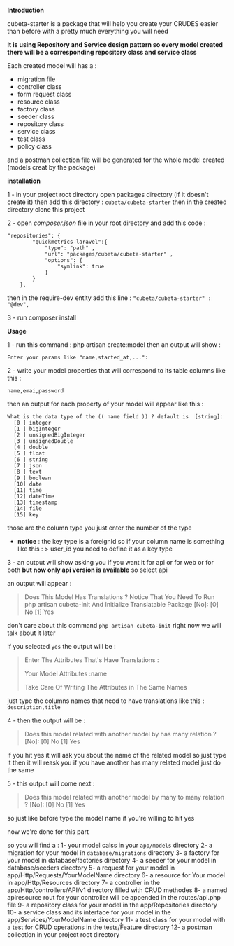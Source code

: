 **Introduction**

 cubeta-starter is a package that will help you create your CRUDES easier than before with a pretty much        everything you will need

 **it is using Repository and Service design pattern so every model created there will be a corresponding repository class and service class**

Each created model will has a : 
- migration file 
- controller class
- form request class
- resource class
- factory class
- seeder class  
- repository class 
- service class  
- test class
- policy class

and a postman collection file will be generated for the whole model created (models creat by the package)

**installation**

1 - in your project root directory open packages directory (if it doesn't create it) then add this directory : `cubeta/cubeta-starter` then in the created directory clone this project

2 - open _composer.json_ file in your root directory and add this code : 
```
"repositories": {
        "quickmetrics-laravel":{
            "type": "path" ,
            "url": "packages/cubeta/cubeta-starter" ,
            "options": {
                "symlink": true
            }
        }
    },
```
then in the require-dev entity add this line : `"cubeta/cubeta-starter" : "@dev",`

3 - run composer install



**Usage**

1 - run this command : php artisan create:model <YourMoodel> then an output will show : 

`Enter your params like "name,started_at,...":`

2 - write your model properties that will correspond to its table columns like this : 

`name,emai,password`

then an output for each property of your model will appear like this : 
```
What is the data type of the (( name field )) ? default is  [string]:
  [0 ] integer           
  [1 ] bigInteger        
  [2 ] unsignedBigInteger
  [3 ] unsignedDouble    
  [4 ] double            
  [5 ] float             
  [6 ] string            
  [7 ] json
  [8 ] text
  [9 ] boolean
  [10] date
  [11] time
  [12] dateTime
  [13] timestamp
  [14] file
  [15] key
```
those are the column type you just enter the number of the type 

 - **notice** : the key type is a foreignId so if your column name is something like this : > user_id you need to define it as a key type 

 3 - an output will show asking you if you want it for api or for web or for both **but now only api version is available**  so select api 
 
 an output will appear : 
 
> Does This Model Has Translations ? 
> Notice That You Need To Run php artisan cubeta-init And Initialize Translatable Package [No]:
>   [0] No
>   [1] Yes

don't care about this command `php artisan cubeta-init` right now we will talk about it later

if you selected `yes` the output will be : 

 > Enter The Attributes That's Have Translations :
> 
>  Your Model Attributes :name
> 
>  Take Care Of Writing The Attributes in The Same Names

just type the columns names that need to have translations like this : `description,title`

4 - then the output will be : 

 > Does this model related with another model by has many relation ? [No]:
>   [0] No
>   [1] Yes

if you hit yes it will ask you about the name of the related model so just type it
then it will reask you if you have another has many related model just do the same 

5 - this output will come next : 

>  Does this model related with another model by many to many relation ? [No]:
>   [0] No
>   [1] Yes

so just like before type the model name if you're willing to hit yes

now we're done for this part

so you will find a : 
1- your model calss in your `app/models` directory
2- a migration for your model in `database/migrations` directory
3- a factory for your model in database/factories directory
4- a seeder for your model in database/seeders directory
5- a request for your model in app/Http/Requests/YourModelName directory
6- a resource for Your model in app/Http/Resources directory 
7- a controller in the app/Http/controllers/API/v1 directory filled with CRUD methodes
8- a named apiresource rout for your controller will be appended in the routes/api.php file
9- a repository class for your model in the app/Repositories directory
10- a service class and its interface for your model in the app/Services/YourModelName directory 
11- a test class for your model with a test for CRUD operations in the tests/Feature directory
12- a postman collection in your project root directory 
